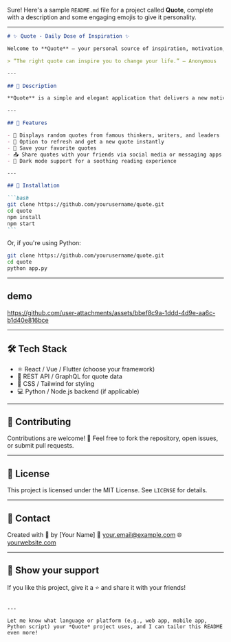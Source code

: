 Sure! Here's a sample `README.md` file for a project called **Quote**, complete with a description and some engaging emojis to give it personality.

---

````markdown
# ✨ Quote - Daily Dose of Inspiration ✨

Welcome to **Quote** – your personal source of inspiration, motivation, and wisdom! 🌟

> “The right quote can inspire you to change your life.” – Anonymous

---

## 📖 Description

**Quote** is a simple and elegant application that delivers a new motivational or inspirational quote every time you open it. Whether you're starting your day ☀️, needing a midday boost 💪, or winding down with some reflection 🌙, Quote is here to lift your spirits and keep you going!

---

## 🚀 Features

- 📝 Displays random quotes from famous thinkers, writers, and leaders
- 🔁 Option to refresh and get a new quote instantly
- 💾 Save your favorite quotes
- 📤 Share quotes with your friends via social media or messaging apps
- 🌙 Dark mode support for a soothing reading experience

---

## 🔧 Installation

```bash
git clone https://github.com/yourusername/quote.git
cd quote
npm install
npm start
```
````

Or, if you're using Python:

```bash
git clone https://github.com/yourusername/quote.git
cd quote
python app.py
```

---

## demo





https://github.com/user-attachments/assets/bbef8c9a-1ddd-4d9e-aa6c-b1d40e816bce


---

## 🛠️ Tech Stack

- ⚛️ React / Vue / Flutter (choose your framework)
- 🔌 REST API / GraphQL for quote data
- 🎨 CSS / Tailwind for styling
- 💻 Python / Node.js backend (if applicable)

---

## 🤝 Contributing

Contributions are welcome! 💖
Feel free to fork the repository, open issues, or submit pull requests.

---

## 📜 License

This project is licensed under the MIT License. See `LICENSE` for details.

---

## 💬 Contact

Created with 💙 by \[Your Name]
📧 [your.email@example.com](mailto:your.email@example.com)
🌐 [yourwebsite.com](https://yourwebsite.com)

---

## 🌟 Show your support

If you like this project, give it a ⭐️ and share it with your friends!

```

---

Let me know what language or platform (e.g., web app, mobile app, Python script) your *Quote* project uses, and I can tailor this README even more!
```
